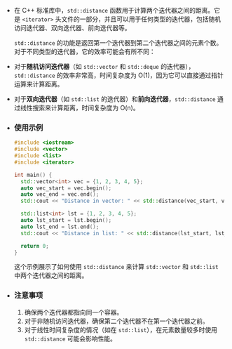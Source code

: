 - 在 C++ 标准库中，`std::distance` 函数用于计算两个迭代器之间的距离。它是 `<iterator>` 头文件的一部分，并且可以用于任何类型的迭代器，包括随机访问迭代器、双向迭代器、前向迭代器等。
  
  `std::distance` 的功能是返回第一个迭代器到第二个迭代器之间的元素个数。对于不同类型的迭代器，它的效率可能会有所不同：
- 对于**随机访问迭代器**（如 `std::vector` 和 `std::deque` 的迭代器），`std::distance` 的效率非常高，时间复杂度为 O(1)，因为它可以直接通过指针运算来计算距离。
- 对于**双向迭代器**（如 `std::list` 的迭代器）和**前向迭代器**，`std::distance` 通过线性搜索来计算距离，时间复杂度为 O(n)。
- ### 使用示例
  
  ```cpp
  #include <iostream>
  #include <vector>
  #include <list>
  #include <iterator>
  
  int main() {
    std::vector<int> vec = {1, 2, 3, 4, 5};
    auto vec_start = vec.begin();
    auto vec_end = vec.end();
    std::cout << "Distance in vector: " << std::distance(vec_start, vec_end) << std::endl;
  
    std::list<int> lst = {1, 2, 3, 4, 5};
    auto lst_start = lst.begin();
    auto lst_end = lst.end();
    std::cout << "Distance in list: " << std::distance(lst_start, lst_end) << std::endl;
  
    return 0;
  }
  ```
  
  这个示例展示了如何使用 `std::distance` 来计算 `std::vector` 和 `std::list` 中两个迭代器之间的距离。
- ### 注意事项
  
  1. 确保两个迭代器都指向同一个容器。
  2. 对于非随机访问迭代器，确保第二个迭代器不在第一个迭代器之前。
  3. 对于线性时间复杂度的情况（如在 `std::list`），在元素数量较多时使用 `std::distance` 可能会影响性能。